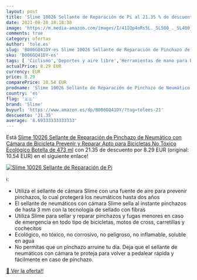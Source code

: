 ```yaml
---
layout: post
title: 'Slime 10026 Sellante de Reparación de Pi al 21.35 % de descuento'
date: 2021-08-28 18:18:38
image: 'https://m.media-amazon.com/images/I/41IQp4oRs5L._SL500_._SL400_.jpg'
comments: true
category: ofertas
author: 'tole.es'
slug: 'B006GQ41DY-es Slime 10026 Sellante de Reparación de Pinchazo de...'
sku: 'B006GQ41DY-es'
tags: [ 'Ciclismo','Deportes y aire libre','Herramientas de mano para bicicletas','Herramientas y equipo para bicicletas','Ropa y equipo para deportes','bicicleta','slime', ]
actualPrice: 8.29 EUR
currency: EUR
price: 8.29
comparePrice: 10.54 EUR
prodname: 'Slime 10026 Sellante de Reparación de Pinchazo de Neumático con Cámara de Bicicleta  Prevenir y Reparar  Apto para Bicicletas  No Tóxico  Ecológico  Botella de 473 ml'
country: 'es'
flag: '🇪🇸'
brand: 'Slime'
buyurl: 'https://www.amazon.es/dp/B006GQ41DY/?tag=tolees-21'
descuento: '21.35'
average: '8.69333333333333'
---
```


Está [Slime 10026 Sellante de Reparación de Pinchazo de Neumático con Cámara de Bicicleta  Prevenir y Reparar  Apto para Bicicletas  No Tóxico  Ecológico  Botella de 473 ml](https://www.amazon.es/dp/B006GQ41DY/?tag=tolees-21) con 21.35 de descuento por 8.29 EUR (original: 10.54 EUR) en el siguiente enlace!

[![Slime 10026 Sellante de Reparación de Pi](https://m.media-amazon.com/images/I/41IQp4oRs5L._SL500_._SL400_.jpg)](https://www.amazon.es/dp/B006GQ41DY/?tag=tolees-21)

ℹ️:

- Utiliza el sellante de cámara Slime con una fuente de aire para prevenir pinchazos, lo cual protegerá los neumáticos hasta dos años
- El sellante de neumáticos con cámara Slime sella al instante pinchazos de hasta 3 mm con la tecnología de sellado con fibras
- Utiliza Slime para sellar y reparar pinchazos y fugas menores en caso de emergencia en todo tipo de bicicletas, motos de cross, carretillas y cochecitos
- Ecológico, no tóxico, no corrosivo, no peligroso, no inflamable, soluble en agua
- No permitas que un pinchazo arruine tu día. Deja que el sellante de neumáticos con cámara te proteja para volver a pedalear rápida y fácilmente en caso de pinchazo.

[🛒 Ver la oferta!!](https://www.amazon.es/dp/B006GQ41DY/?tag=tolees-21)
